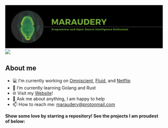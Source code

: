<img src="./newprofban.png" alt="Maraudery's GitHub README header image">
<a href="https://www.buymeacoffee.com/maraudery" target="_blank" rel="noreferrer nofollow">
  <a href="https://www.buymeacoffee.com/maraudery"><img src="https://img.buymeacoffee.com/button-api/?text=Buy me a coffee&emoji=&slug=maraudery&button_colour=000000&font_colour=76a93d&font_family=Poppins&outline_colour=76a93d&coffee_colour=76a93d"></a>
</a>

## About me
- 💻 I’m currently working on [Omniscient](https://github.com/maraudery/omniscient), [Fluid](https://github.com/maraudery/fluid), and [Netflip](https://github.com/maraudery/fluid)
- 🌱 I’m currently learning Golang and Rust
- 🌐 Visit my [Website](https://maraudery.github.io)!
- 💬 Ask me about anything, I am happy to help
- 📫 How to reach me: maraudery@protonmail.com


**Show some love by starring a repository! See the projects I am proudest of below:**
